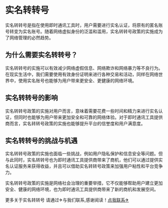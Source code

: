 # 实名转转号

实名转转号是指在使用即时通讯工具时，用户需要进行实名认证，将原有的匿名账号转变为实名账号。随着网络虚拟身份的泛滥和滥用，实名转转号政策的实施成为了网络管理的必然趋势。

## 为什么需要实名转转号？

实名转转号的实施可以有效减少网络虚假信息、网络欺诈和网络暴力等不良行为。在现实生活中，我们需要使用有效身份证明来进行各种交易和活动，同样在网络世界中，使用实名账号也能够为用户带来更安全、更健康的网络环境。

## 实名转转号的影响

实名转转号政策的实施对用户而言，意味着需要花费一些时间和精力来进行实名认证，但同时也能够为用户带来更加安全和可靠的网络体验。对于即时通讯工具提供商而言，实名转转号政策的实施也能够提升平台的信誉度和用户满意度。

## 实名转转号的挑战与机遇

实名转转号政策的实施也面临一些挑战，例如用户隐私保护和信息安全等问题。但与此同时，实名转转号也为即时通讯工具提供商带来了商机，他们可以通过提供实名认证服务来获得收益，并且可以借助实名转转号政策来加强用户粘性和平台竞争力。

实名转转号政策的实施是网络社会治理的重要举措，它不仅能够帮助用户建立更加安全、健康的网络环境，也为即时通讯工具提供商带来了新的商机和发展空间。

更多关于实名转转号 请通过✈与我们联系,感谢阅读！[点我联系✈](https://u.k02.cc)